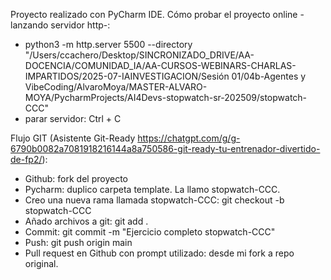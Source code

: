 Proyecto realizado con PyCharm IDE. 
Cómo probar el proyecto online -lanzando servidor http-: 
- python3 -m http.server 5500 --directory "/Users/ccachero/Desktop/SINCRONIZADO_DRIVE/AA-DOCENCIA/COMUNIDAD_IA/AA-CURSOS-WEBINARS-CHARLAS-IMPARTIDOS/2025-07-IAINVESTIGACION/Sesión 01/04b-Agentes y VibeCoding/AlvaroMoya/MASTER-ALVARO-MOYA/PycharmProjects/AI4Devs-stopwatch-sr-202509/stopwatch-CCC"
- parar servidor: Ctrl + C

Flujo GIT (Asistente Git-Ready https://chatgpt.com/g/g-6790b0082a7081918216144a8a750586-git-ready-tu-entrenador-divertido-de-fp2/): 
- Github: fork del proyecto
- Pycharm: duplico carpeta template. La llamo stopwatch-CCC.
- Creo una nueva rama llamada stopwatch-CCC: git checkout -b stopwatch-CCC
- Añado archivos a git: git add .
- Commit: git commit -m "Ejercicio completo stopwatch-CCC"
- Push: git push origin main
- Pull request en Github con prompt utilizado: desde mi fork a repo original.


